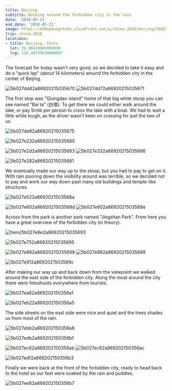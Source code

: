 ```yaml
---
title: Beijing
subtitle: Walking around the forbidden city in the rain
date: '2018-05-21'
end_date: '2018-05-21'
image: https://d3khpbv2gxh34v.cloudfront.net/p/china-2018/beijing/5b027dcb2a8692021503566d.jpg
trip: china-2018
locations:
- title: Beijing, China
  lat: 39.90419989999999
  lng: 116.40739630000007
---
```


The forecast for today wasn't very good, so we decided to take it easy and do a "quick lap" (about 14 kilometers) around the forbidden city in the center of Beijing. 

![5b027dd42a86920215035670](https://d3khpbv2gxh34v.cloudfront.net/p/china-2018/beijing/5b027dd92a86920215035672.jpg "1.5")
![5b027dd72a86920215035671](https://d3khpbv2gxh34v.cloudfront.net/p/china-2018/beijing/5b027ddd2a86920215035673.jpg "0.667")

The first stop was "Qiongdao island" home of that big white stoop you can see named "Bai ta" (白塔). To get there we could either walk around the lake, or pay 5rmb per person to cross the lake with a boat. We had to wait a little while tough, as the driver wasn't keen on crossing for just the two of us.

![5b027de82a86920215035675](https://d3khpbv2gxh34v.cloudfront.net/p/china-2018/beijing/5b027dec2a86920215035676.jpg "1.5")

![5b027e232a86920215035680](https://d3khpbv2gxh34v.cloudfront.net/p/china-2018/beijing/5b027e2a2a86920215035682.jpg "1.5")

![5b027e2d2a86920215035683](https://d3khpbv2gxh34v.cloudfront.net/p/china-2018/beijing/5b027e302a86920215035684.jpg "0.667")
![5b027e332a86920215035686](https://d3khpbv2gxh34v.cloudfront.net/p/china-2018/beijing/5b027e3c2a86920215035687.jpg "1.5")

![5b027e282a86920215035681](https://d3khpbv2gxh34v.cloudfront.net/p/china-2018/beijing/5b027e302a86920215035685.jpg "1.5")

We eventually made our way up to the stoop, but you had to pay to get on it. With rain pooring down the visibility around was terrible, so we decided not to pay and work our way down past many old buildings and temple-like structures.

![5b027e522a8692021503568a](https://d3khpbv2gxh34v.cloudfront.net/p/china-2018/beijing/5b027e572a8692021503568b.jpg "1.5")

![5b027e602a8692021503568d](https://d3khpbv2gxh34v.cloudfront.net/p/china-2018/beijing/5b027e6c2a86920215035692.jpg "1.5")
![5b027e602a8692021503568e](https://d3khpbv2gxh34v.cloudfront.net/p/china-2018/beijing/5b027e662a8692021503568f.jpg "1.5")

Across from the park is another park named "Jingshan Park". From here you have a great overview of the forbidden city (in theory).

![hero|5b027e6e2a86920215035693](https://d3khpbv2gxh34v.cloudfront.net/p/china-2018/beijing/5b027e6e2a86920215035693.jpg "1.5")

![5b027e752a86920215035695](https://d3khpbv2gxh34v.cloudfront.net/p/china-2018/beijing/5b027e772a86920215035696.jpg "1.5")

![5b027e882a86920215035698](https://d3khpbv2gxh34v.cloudfront.net/p/china-2018/beijing/5b027e932a8692021503569d.jpg "0.667")
![5b027e882a86920215035699](https://d3khpbv2gxh34v.cloudfront.net/p/china-2018/beijing/5b027e8d2a8692021503569a.jpg "1.5")

![5b027e912a8692021503569c](https://d3khpbv2gxh34v.cloudfront.net/p/china-2018/beijing/5b027e9a2a869202150356a0.jpg "1.5")

After making our way up and back down from the viewpoint we walked around the east side of the forbidden city. Along the moat around the city there were fotoshoots everywhere from tourists.

![5b027ea82a869202150356a1](https://d3khpbv2gxh34v.cloudfront.net/p/china-2018/beijing/5b027eac2a869202150356a2.jpg "1.5")

![5b027eb22a869202150356a5](https://d3khpbv2gxh34v.cloudfront.net/p/china-2018/beijing/5b027eb52a869202150356a6.jpg "1.5")

The side streets on the east side were nice and quiet and the trees shades us from most of the rain.

![5b027ebb2a869202150356a8](https://d3khpbv2gxh34v.cloudfront.net/p/china-2018/beijing/5b027ec62a869202150356aa.jpg "1.5")

![5b027edb2a869202150356b1](https://d3khpbv2gxh34v.cloudfront.net/p/china-2018/beijing/5b027ede2a869202150356b2.jpg "1.5")

![5b027ec62a869202150356ab](https://d3khpbv2gxh34v.cloudfront.net/p/china-2018/beijing/5b027ece2a869202150356ad.jpg "0.667")
![5b027ec62a869202150356ac](https://d3khpbv2gxh34v.cloudfront.net/p/china-2018/beijing/5b027ecf2a869202150356ae.jpg "1.5")

![5b027edf2a869202150356b3](https://d3khpbv2gxh34v.cloudfront.net/p/china-2018/beijing/5b027ee52a869202150356b5.jpg "1.405")

Finally we were back at the front of the forbidden city, ready to head back to the hotel as our feet were soaked by the rain and puddles.

![5b027ee82a869202150356b7](https://d3khpbv2gxh34v.cloudfront.net/p/china-2018/beijing/5b027eeb2a869202150356b8.jpg "1.5")

